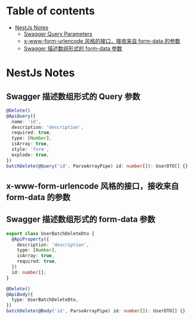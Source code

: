 # Table of contents

- [NestJs Notes](#nestjs-notes)
  - [Swagger Query Parameters](#swagger-数组-query-参数)
  - [x-www-form-urlencode 风格的接口，接收来自 form-data 的参数](#x-www-form-urlencode-风格的接口接收来自-form-data-的参数)
  - [Swagger 描述数组形式的 form-data 参数](#swagger-描述数组形式的-form-data-参数)

# NestJs Notes

## Swagger 描述数组形式的 Query 参数

```ts
@Delete()
@ApiQuery({
  name: 'id',
  description: 'description',
  required: true,
  type: [Number],
  isArray: true,
  style: 'form',
  explode: true,
})
batchDelete(@Query('id', ParseArrayPipe) id: number[]): UserDTO[] {}
```

## x-www-form-urlencode 风格的接口，接收来自 form-data 的参数

## Swagger 描述数组形式的 form-data 参数

```ts
export class UserBatchDeleteDto {
  @ApiProperty({
    description: 'description',
    type: [Number],
    isArray: true,
    required: true,
  })
  id: number[];
}

@Delete()
@ApiBody({
  type: UserBatchDeleteDto,
})
batchDelete(@Body('id', ParseArrayPipe) id: number[]): UserDTO[] {}
```
